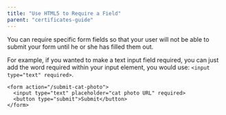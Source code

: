 ```yaml
---
title: "Use HTML5 to Require a Field"
parent: "certificates-guide"
---
```


You can require specific form fields so that your user will not be able to submit your form until he or she has filled them out.

For example, if you wanted to make a text input field required, you can just add the word required within your input element, you would use: `<input type="text" required>`.

    <form action="/submit-cat-photo">
      <input type="text" placeholder="cat photo URL" required>
      <button type="submit">Submit</button>
    </form>
